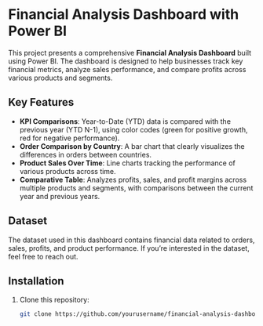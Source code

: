 # Financial Analysis Dashboard with Power BI

This project presents a comprehensive **Financial Analysis Dashboard** built using Power BI. The dashboard is designed to help businesses track key financial metrics, analyze sales performance, and compare profits across various products and segments.

## Key Features

- **KPI Comparisons**: Year-to-Date (YTD) data is compared with the previous year (YTD N-1), using color codes (green for positive growth, red for negative performance).
- **Order Comparison by Country**: A bar chart that clearly visualizes the differences in orders between countries.
- **Product Sales Over Time**: Line charts tracking the performance of various products across time.
- **Comparative Table**: Analyzes profits, sales, and profit margins across multiple products and segments, with comparisons between the current year and previous years.

## Dataset

The dataset used in this dashboard contains financial data related to orders, sales, profits, and product performance. If you’re interested in the dataset, feel free to reach out.

## Installation

1. Clone this repository:
   ```bash
   git clone https://github.com/yourusername/financial-analysis-dashboard.git
